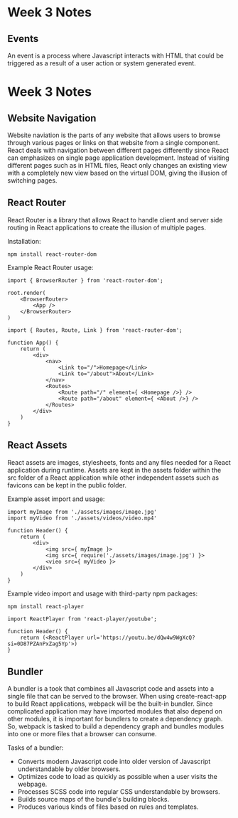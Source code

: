 # Week 3 Notes

## Events 
An event is a process where Javascript interacts with HTML that could be triggered as a result of a user action or system generated event.
# Week 3 Notes

## Website Navigation 
Website naviation is the parts of any website that allows users to browse through various pages or links on that website from a single component. React deals with navigation between different pages differently since React can emphasizes on single page application development. Instead of visiting different pages such as in HTML files, React only changes an existing view with a completely new view based on the virtual DOM, giving the illusion of switching pages. 

## React Router
React Router is a library that allows React to handle client and server side routing in React applications to create the illusion of multiple pages.

Installation:
```
npm install react-router-dom
```

Example React Router usage:
```
import { BrowserRouter } from 'react-router-dom';

root.render(
    <BrowserRouter>
        <App />
    </BrowserRouter>
)
```
```
import { Routes, Route, Link } from 'react-router-dom';

function App() {
    return (
        <div>
            <nav>
                <Link to="/">Homepage</Link>
                <Link to="/about">About</Link>
            </nav>
            <Routes>
                <Route path="/" element={ <Homepage />} />
                <Route path="/about" element={ <About />} />
            </Routes>
        </div>
    )
}
```

## React Assets
React assets are images, stylesheets, fonts and any files needed for a React application during runtime. Assets are kept in the assets folder within the src folder of a React application while other independent assets such as favicons can be kept in the public folder.

Example asset import and usage:
```
import myImage from './assets/images/image.jpg'
import myVideo from './assets/videos/video.mp4'

function Header() {
    return (
        <div>
            <img src={ myImage }>
            <img src={ require('./assets/images/image.jpg') }>
            <vieo src={ myVideo }>
        </div>
    )
}
```

Example video import and usage with third-party npm packages:
```
npm install react-player
```

```
import ReactPlayer from 'react-player/youtube';

function Header() {
    return (<ReactPlayer url='https://youtu.be/dQw4w9WgXcQ?si=0D87PZAnPxZag5Yp'>)
}
```

## Bundler
A bundler is a took that combines all Javascript code and assets into a single file that can be served to the browser. When using create-react-app to build React applications, webpack will be the built-in bundler. Since complicated application may have imported modules that also depend on other modules, it is important for bundlers to create a dependency graph. So, webpack is tasked to build a dependency graph and bundles modules into one or more files that a browser can consume. 

Tasks of a bundler:
- Converts modern Javascript code into older version of Javascript understandable by older browsers.
- Optimizes code to load as quickly as possible when a user visits the webpage.
- Processes SCSS code into regular CSS understandable by browsers.
- Builds source maps of the bundle's building blocks.
- Produces various kinds of files based on rules and templates. 